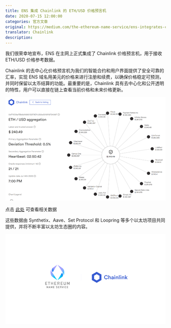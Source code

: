 ```yaml
---
title: ENS 集成 Chainlink 的 ETH/USD 价格预言机
date: 2020-07-15 12:00:00
categories: 官方文章
original: https://medium.com/the-ethereum-name-service/ens-integrates-chainlink-eth-usd-price-oracle-183e64a05d89
translator: Chainlink
description: 
---
```


我们很荣幸地宣布，ENS 在主网上正式集成了 Chainlink 价格预言机，用于接收 ETH/USD 价格参考数据。

Chainlink 的去中心化价格预言机为我们的智能合约和用户界面提供了安全可靠的汇率，实现 ENS 域名用美元的价格来进行注册和续费，以确保价格稳定可预测，并同时保留以太币结算的功能。最重要的是，Chainlink 具有去中心化和公开透明的特性，用户可以直接在链上查看当前价格和未来价格更新。

![](/images/news/2020-07-15-ens-integrates-chainlink-eth-usd-price-oracle/01.png)

点击 [此处](https://feeds.chain.link/eth-usd) 可查看相关数据

这些数据由 Synthetix、Aave、Set Protocol 和 Loopring 等多个以太坊项目共同提供，并将不断丰富以太坊生态圈的内容。

![](/images/news/2020-07-15-ens-integrates-chainlink-eth-usd-price-oracle/02.png)

